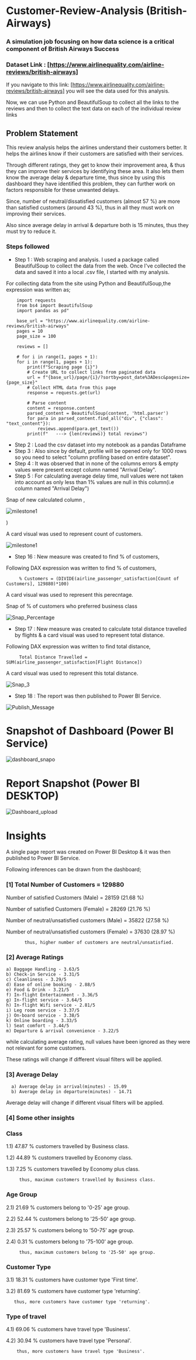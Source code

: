 # Customer-Review-Analysis (British-Airways)
### A simulation job focusing on how data science is a critical component of British Airways Success


### Dataset Link : [https://www.airlinequality.com/airline-reviews/british-airways]
If you navigate to this link: [https://www.airlinequality.com/airline-reviews/british-airways] you will see the data used for this analysis. 

Now, we can use Python and BeautifulSoup to collect all the links to the reviews and then to collect the text data on each of the individual review links
## Problem Statement

This review analysis helps the airlines understand their customers better. It helps the airlines know if their customers are satisfied with their services. 

Through different ratings, they get to know their improvement area, & thus they can improve their services by identifying these area. It also lets them know the average delay & departure time, thus since by using this dashboard they have identified this problem, they can further work on factors responsible for these unwanted delays.

Since, number of neutral/dissatisfied customers (almost 57 %) are more than satisfied customers (around 43 %), thus in all they must work on improving their services. 

Also since average delay in arrival & departure both is 15 minutes, thus they must try to reduce it.


### Steps followed 

- Step 1 : Web scraping and analysis. I used a package called BeautifulSoup to collect the data from the web. Once I've collected the data and saved it into a local .csv file, I started with my analysis.

For collecting data from the site using Python and BeautifulSoup,the expression was written as;
       
        import requests
        from bs4 import BeautifulSoup
        import pandas as pd"

        base_url = "https://www.airlinequality.com/airline-reviews/british-airways"
        pages = 10
        page_size = 100

        reviews = []

        # for i in range(1, pages + 1):
        for i in range(1, pages + 1):
            print(f"Scraping page {i}")
            # Create URL to collect links from paginated data
            url = f"{base_url}/page/{i}/?sortby=post_date%3ADesc&pagesize={page_size}"
            # Collect HTML data from this page
            response = requests.get(url)
            
            # Parse content
            content = response.content
            parsed_content = BeautifulSoup(content, 'html.parser')
            for para in parsed_content.find_all("div", {"class": "text_content"}):
                reviews.append(para.get_text())
            print(f"   ---> {len(reviews)} total reviews")
            
- Step 2 : Load the csv dataset into my notebook as a pandas Dataframe
- Step 3 : Also since by default, profile will be opened only for 1000 rows so you need to select "column profiling based on entire dataset".
- Step 4 : It was observed that in none of the columns errors & empty values were present except column named "Arrival Delay".
- Step 5 : For calculating average delay time, null values were not taken into account as only less than 1% values are null in this column(i.e column named "Arrival Delay") 

  
Snap of new calculated column ,

![milestone1](https://github.com/ObadiahOnyeleonuMacdaniel/Customer-Review-Analysis-British-Airways/assets/156518788/e09f0745-ace7-48fe-a36a-6aabdd8ff7cd)

        
)
        
A card visual was used to represent count of customers.

![milestone1](https://github.com/ObadiahOnyeleonuMacdaniel/Customer-Review-Analysis-British-Airways/assets/156518788/e09f0745-ace7-48fe-a36a-6aabdd8ff7cd)

        
 - Step 16 : New measure was created to find  % of customers,
 
 Following DAX expression was written to find % of customers,
 
         % Customers = (DIVIDE(airline_passenger_satisfaction[Count of Customers], 129880)*100)
 
 A card visual was used to represent this perecntage.
 
 Snap of % of customers who preferred business class
 
 ![Snap_Percentage](https://user-images.githubusercontent.com/102996550/174090653-da02feb4-4775-4a95-affb-a211ca985d07.jpg)

 
 - Step 17 : New measure was created to calculate total distance travelled by flights & a card visual was used to represent total distance.
 
 Following DAX expression was written to find total distance,
 
         Total Distance Travelled = SUM(airline_passenger_satisfaction[Flight Distance])
    
 A card visual was used to represent this total distance.
 
 
 ![Snap_3](https://user-images.githubusercontent.com/102996550/174091618-bf770d6c-34c6-44d4-9f5e-49583a6d5f68.jpg)
 
 - Step 18 : The report was then published to Power BI Service.
 
 
![Publish_Message](https://user-images.githubusercontent.com/102996550/174094520-3a845196-97e6-4d44-8760-34a64abc3e77.jpg)

# Snapshot of Dashboard (Power BI Service)

![dashboard_snapo](https://user-images.githubusercontent.com/102996550/174096257-11f1aae5-203d-44fc-bfca-25d37faf3237.jpg)

 
 # Report Snapshot (Power BI DESKTOP)

 
![Dashboard_upload](https://user-images.githubusercontent.com/102996550/174074051-4f08287a-0568-4fdf-8ac9-6762e0d8fa94.jpg)

# Insights

A single page report was created on Power BI Desktop & it was then published to Power BI Service.

Following inferences can be drawn from the dashboard;

### [1] Total Number of Customers = 129880

   Number of satisfied Customers (Male) = 28159 (21.68 %)

   Number of satisfied Customers (Female) = 28269 (21.76 %)

   Number of neutral/unsatisfied customers (Male) = 35822 (27.58 %)

   Number of neutral/unsatisfied customers (Female) = 37630 (28.97 %)


           thus, higher number of customers are neutral/unsatisfied.
           
### [2] Average Ratings

    a) Baggage Handling - 3.63/5
    b) Check-in Service - 3.31/5
    c) Cleanliness - 3.29/5
    d) Ease of online booking - 2.88/5
    e) Food & Drink - 3.21/5
    f) In-flight Entertainment - 3.36/5
    g) In-flight service - 3.64/5
    h) In-flight Wifi service - 2.81/5
    i) Leg room service - 3.37/5
    j) On-board service - 3.38/5
    k) Online boarding - 3.33/5
    l) Seat comfort - 3.44/5
    m) Departure & arrival convenience - 3.22/5
  
  while calculating average rating, null values have been ignored as they were not relevant for some customers. 
  
  These ratings will change if different visual filters will be applied.  
  
  ### [3] Average Delay 
  
      a) Average delay in arrival(minutes) - 15.09
      b) Average delay in departure(minutes) - 14.71
Average delay will change if different visual filters will be applied.

 ### [4] Some other insights
 
 ### Class
 
 1.1) 47.87 % customers travelled by Business class.
 
 1.2) 44.89 % customers travelled by Economy class.
 
 1.3) 7.25 % customers travelled by Economy plus class.
 
         thus, maximum customers travelled by Business class.
 
 ### Age Group
 
 2.1)  21.69 % customers belong to '0-25' age group.
 
 2.2)  52.44 % customers belong to '25-50' age group.
 
 2.3)  25.57 % customers belong to '50-75' age group.
 
 2.4)  0.31 % customers belong to '75-100' age group.
 
         thus, maximum customers belong to '25-50' age group.
         
### Customer Type

3.1) 18.31 % customers have customer type 'First time'.

3.2) 81.69 % customers have customer type 'returning'.
       
       thus, more customers have customer type 'returning'.

### Type of travel

4.1) 69.06 % customers have travel type 'Business'.

4.2) 30.94 % customers have travel type 'Personal'.

        thus, more customers have travel type 'Business'.

